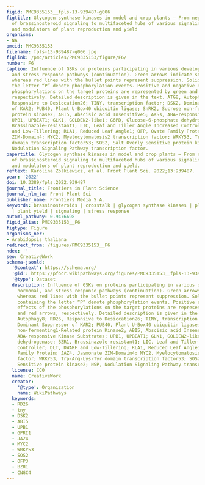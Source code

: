 ```yaml
---
figid: PMC9335153__fpls-13-939487-g006
figtitle: Glycogen synthase kinases in model and crop plants – From negative regulators
  of brassinosteroid signaling to multifaceted hubs of various signaling pathways
  and modulators of plant reproduction and yield
organisms:
- NA
pmcid: PMC9335153
filename: fpls-13-939487-g006.jpg
figlink: /pmc/articles/PMC9335153/figure/F6/
number: F6
caption: Influence of GSKs on proteins participating in various developmental, hormonal,
  and stress response pathways (continuation). Green arrows indicate stimulation,
  whereas red lines with the bullet points represent suppression. Solid circles containing
  the letter “P” denote phosphorylation events. Positive and negative effects of the
  phosphorylations on the target proteins are represented by green and red arrows,
  respectively. Detailed description is given in the text. ATG8, Autophagy8; RD26,
  Responsive to Desiccation26; TINY, transcription factor; DSK2, Dominant Suppressor
  of KAR2; PUB40, Plant U-Box40 ubiquitin ligase; SnRK2, Sucrose non-fermenting1-Related
  protein Kinase2; ABI5, Abscisic acid Insensitive5; AKSs, ABA-responsive Kinase Substrates;
  UPB1, UPBEAT1; GLK1, GOLDEN2-like1; G6PD, Glucose-6-phosphate dehydrogenase; BZR1,
  Brassinazole-resistant1; LIC, Leaf and Tiller Angle Increased Controller; DLT, DWARF
  and Low-Tillering; RLA1, Reduced Leaf Angle1; OFP, Ovate Family Protein; JAZ4, Jasmonate
  ZIM-Domain4; MYC2, Myelocytomatosis2 transcription factor; WRKY53, Trp-Arg-Lys-Tyr
  domain transcription factor53; SOS2, Salt Overly Sensitive protein kinase2; NSP,
  Nodulation Signaling Pathway transcription factor.
papertitle: Glycogen synthase kinases in model and crop plants – From negative regulators
  of brassinosteroid signaling to multifaceted hubs of various signaling pathways
  and modulators of plant reproduction and yield.
reftext: Karolina Zolkiewicz, et al. Front Plant Sci. 2022;13:939487.
year: '2022'
doi: 10.3389/fpls.2022.939487
journal_title: Frontiers in Plant Science
journal_nlm_ta: Front Plant Sci
publisher_name: Frontiers Media S.A.
keywords: brassinosteroids | crosstalk | glycogen synthase kinases | plant reproduction
  | plant yield | signaling | stress response
automl_pathway: 0.9476698
figid_alias: PMC9335153__F6
figtype: Figure
organisms_ner:
- Arabidopsis thaliana
redirect_from: /figures/PMC9335153__F6
ndex: ''
seo: CreativeWork
schema-jsonld:
  '@context': https://schema.org/
  '@id': https://pfocr.wikipathways.org/figures/PMC9335153__fpls-13-939487-g006.html
  '@type': Dataset
  description: Influence of GSKs on proteins participating in various developmental,
    hormonal, and stress response pathways (continuation). Green arrows indicate stimulation,
    whereas red lines with the bullet points represent suppression. Solid circles
    containing the letter “P” denote phosphorylation events. Positive and negative
    effects of the phosphorylations on the target proteins are represented by green
    and red arrows, respectively. Detailed description is given in the text. ATG8,
    Autophagy8; RD26, Responsive to Desiccation26; TINY, transcription factor; DSK2,
    Dominant Suppressor of KAR2; PUB40, Plant U-Box40 ubiquitin ligase; SnRK2, Sucrose
    non-fermenting1-Related protein Kinase2; ABI5, Abscisic acid Insensitive5; AKSs,
    ABA-responsive Kinase Substrates; UPB1, UPBEAT1; GLK1, GOLDEN2-like1; G6PD, Glucose-6-phosphate
    dehydrogenase; BZR1, Brassinazole-resistant1; LIC, Leaf and Tiller Angle Increased
    Controller; DLT, DWARF and Low-Tillering; RLA1, Reduced Leaf Angle1; OFP, Ovate
    Family Protein; JAZ4, Jasmonate ZIM-Domain4; MYC2, Myelocytomatosis2 transcription
    factor; WRKY53, Trp-Arg-Lys-Tyr domain transcription factor53; SOS2, Salt Overly
    Sensitive protein kinase2; NSP, Nodulation Signaling Pathway transcription factor.
  license: CC0
  name: CreativeWork
  creator:
    '@type': Organization
    name: WikiPathways
  keywords:
  - RD26
  - tny
  - DSK2
  - ABI5
  - UPB1
  - GPRI1
  - JAZ4
  - MYC2
  - WRKY53
  - SOS2
  - OFP3
  - BZR1
  - CNGC4
---
```

